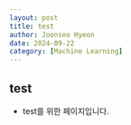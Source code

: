 ```yaml
---
layout: post
title: test
author: Joonseo Hyeon
date: 2024-09-22
category: [Machine Learning]
---
```


## test

- test를 위한 페이지입니다.
